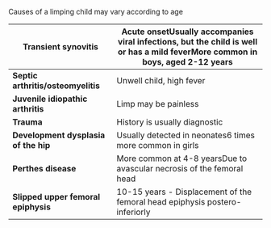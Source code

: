 Causes of a limping child may vary according to age  
  


| **Transient synovitis** | Acute onsetUsually accompanies viral infections, but the child is well or has a mild feverMore common in boys, aged 2\-12 years |
| --- | --- |
| **Septic arthritis/osteomyelitis** | Unwell child, high fever |
| **Juvenile idiopathic arthritis** | Limp may be painless |
| **Trauma** | History is usually diagnostic |
| **Development dysplasia of the hip** | Usually detected in neonates6 times more common in girls |
| **Perthes disease** | More common at 4\-8 yearsDue to avascular necrosis of the femoral head |
| **Slipped upper femoral epiphysis** | 10\-15 years \- Displacement of the femoral head epiphysis postero\-inferiorly |

